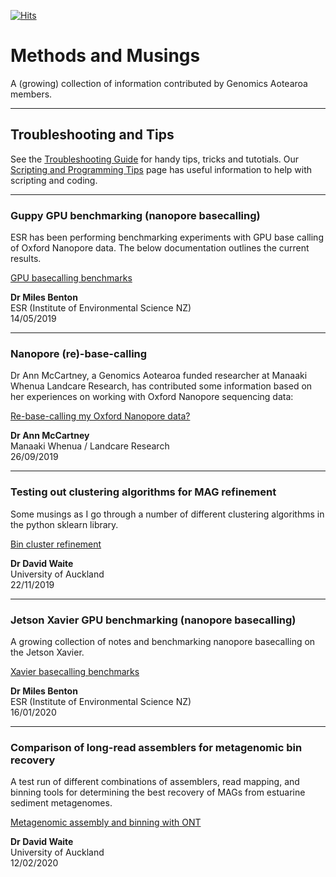 [![Hits](https://hits.seeyoufarm.com/api/count/incr/badge.svg?url=https%3A%2F%2Fgithub.com%2FGenomicsAotearoa%2Fmethods-and-musings%2F)](https://hits.seeyoufarm.com)

# Methods and Musings

A (growing) collection of information contributed by Genomics Aotearoa members.

----

## Troubleshooting and Tips

See the [Troubleshooting Guide](https://github.com/GenomicsAotearoa/methods-and-musings/blob/master/TroubleshootingGuide.md) for handy tips, tricks and tutotials. Our [Scripting and Programming Tips](https://github.com/GenomicsAotearoa/methods-and-musings/blob/master/ScriptingAndProgrammingTips.md) page has useful information to help with scripting and coding.

----

### Guppy GPU benchmarking (nanopore basecalling)

ESR has been performing benchmarking experiments with GPU base calling of Oxford Nanopore data. The below documentation outlines the current results.

[GPU basecalling benchmarks](https://esr-nz.github.io/gpu_basecalling_testing/gpu_benchmarking.html)

**Dr Miles Benton**<br>
ESR (Institute of Environmental Science NZ)<br>
14/05/2019

----

### Nanopore (re)-base-calling

Dr Ann McCartney, a Genomics Aotearoa funded researcher at Manaaki Whenua Landcare Research, has contributed some information based on her experiences on working with Oxford Nanopore sequencing data:

[Re-base-calling my Oxford Nanopore data?](nanopore-basecalling/nanopore-basecalling.md)

**Dr Ann McCartney**<br>
Manaaki Whenua / Landcare Research<br>
26/09/2019

---

### Testing out clustering algorithms for MAG refinement

Some musings as I go through a number of different clustering algorithms in the python sklearn library.

[Bin cluster refinement](bin-cluster-refinement/clustering-with-sklearn.md)

**Dr David Waite**<br>
University of Auckland<br>
22/11/2019  

----

### Jetson Xavier GPU benchmarking (nanopore basecalling)

A growing collection of notes and benchmarking nanopore basecalling on the Jetson Xavier.

[Xavier basecalling benchmarks](https://gist.github.com/sirselim/2ebe2807112fae93809aa18f096dbb94)

**Dr Miles Benton**<br>
ESR (Institute of Environmental Science NZ)<br>
16/01/2020

----

### Comparison of long-read assemblers for metagenomic bin recovery

A test run of different combinations of assemblers, read mapping, and binning tools for determining the best recovery of MAGs from estuarine sediment metagenomes.

[Metagenomic assembly and binning with ONT](https://github.com/GenomicsAotearoa/methods-and-musings/tree/master/metagenomic_ont)

**Dr David Waite**<br>
University of Auckland<br>
12/02/2020
